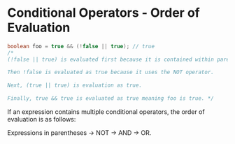 # Conditional Operators - Order of Evaluation

```java
boolean foo = true && (!false || true); // true
/* 
(!false || true) is evaluated first because it is contained within parentheses. 
 
Then !false is evaluated as true because it uses the NOT operator. 
 
Next, (true || true) is evaluation as true. 
 
Finally, true && true is evaluated as true meaning foo is true. */
```

If an expression contains multiple conditional operators, the order of evaluation is as follows: 

Expressions in parentheses -> NOT -> AND -> OR.